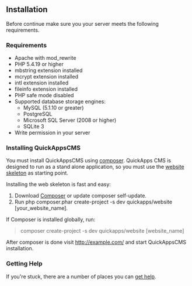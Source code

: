 Installation
------------

Before continue make sure you your server meets the following requirements.

### Requirements

* Apache with mod_rewrite
* PHP 5.4.19 or higher
* mbstring extension installed
* mcrypt extension installed
* intl extension installed
* fileinfo extension installed
* PHP safe mode disabled
* Supported database storage engines:
   * MySQL (5.1.10 or greater)
   * PostgreSQL
   * Microsoft SQL Server (2008 or higher)
   * SQLite 3
* Write permission in your server


### Installing QuickAppsCMS

You must install QuickAppsCMS using [composer][composer_site].
QuickApps CMS is designed to run as a stand alone application, so you must
use the [website skeleton][website_skeleton] as starting point.

Installing the web skeleton is fast and easy:

1. Download [Composer][composer_tutorial] or update composer self-update.
2. Run php composer.phar create-project -s dev quickapps/website [your_website_name].

If Composer is installed globally, run:

> composer create-project -s dev quickapps/website [website_name]

After composer is done visit http://example.com/ and start QuickAppsCMS installation.


### Getting Help

If you're stuck, there are a number of places you can [get help](getting-started/help.md).


[composer_site]: http://getcomposer.org
[website_skeleton]: https://github.com/QuickAppsCMS/website
[composer_tutorial]: http://getcomposer.org/doc/00-intro.md